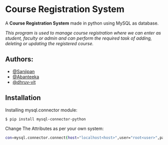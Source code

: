 
# Course Registration System

A **Course Registration System** made in python using MySQL as database.

*This program is used to manage course registration where we can enter as student, faculty or admin and can perform the required task of adding, deleting or updating the registered course.*

## Authors:

- [@Sanjipan](https://github.com/Sanjipan)
- [@Abanteeka](https://github.com/Abanteeka/)
- [@dhruv-vit](https://github.com/dhruv-vit)

## Installation

Installing mysql.connector module:

```bash
$ pip install mysql-connector-python
```
Change The Attributes as per your own system:
```bash
con=mysql.connector.connect(host="localhost<host>",user="root<user>",passwd="<password>",database="bookstore<database>")
```





